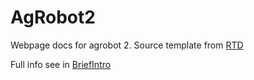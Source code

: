 # AgRobot2


Webpage docs for agrobot 2. Source template from [RTD](https://github.com/carlosperate/jekyll-theme-rtd/tree/master#run-locally-with-ruby)

Full info see in [BriefIntro](https://dslab-agrobot.github.io/AgRobot2/intro.html)

<!-- 1.Env setup: bundle install -->
<!-- 1.1 Env setup: bundle add webrick -->
<!-- 1.Run locally: bundle exec jekyll serve -->

